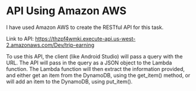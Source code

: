 # API Using Amazon AWS

I have used Amazon AWS to create the RESTful API for this task.

Link to API: https://thzpf4wmki.execute-api.us-west-2.amazonaws.com/Dev/trip-earning

To use this API, the client (like Android Studio) will pass a query with the URL. The API will pass in the query as a JSON object to the Lambda function. The Lambda function will then extract the information provided, and either get an item from the DynamoDB, using the get_item() method, or will add an item to the DynamoDB, using put_item().
